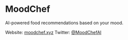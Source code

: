 # MoodChef
AI-powered food recommendations based on your mood.

Website: [moodchef.xyz](https://moodchef.xyz)
Twitter: [@MoodChefAI](https://x.com/MoodChefAI)

